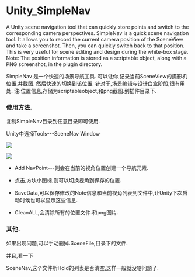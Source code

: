 # Unity_SimpleNav
A Unity scene navigation tool that can quickly store points and switch to the corresponding camera perspectives.
SimpleNav is a quick scene navigation tool. It allows you to record the current camera position of the SceneView and take a screenshot. 
Then, you can quickly switch back to that position. This is very useful for scene editing and design during the white-box stage.
Note: The position information is stored as a scriptable object, along with a PNG screenshot, in the plugin directory.

SimpleNav 是一个快速的场景导航工具.
可以让你,记录当前SceneView的摄影机位置.并截图.
然后快速的切换到该位置.
针对于,场景编辑与设计白盒阶段,很有用处.
注:位置信息,存储为scriptableobject,和png截图.到插件目录下.

### 使用方法.
复制SimpleNav目录到任意目录即可使用.

Unity中选择Tools---SceneNav Window

![](file://C:\Users\snowg\AppData\Roaming\marktext\images\2025-04-13-23-57-00-image.png?msec=1745157340977)

![](file://C:\Users\snowg\AppData\Roaming\marktext\images\2025-04-13-23-58-43-SimpleNav.PNG?msec=1745157340978)

- Add NavPoint---则会在当前的视角位置创建一个导航元素.
  
- 点击,方块小图标,则可以切换视角到保存的位置.
  
- SaveData,可以保存修改的Note信息和当前视角列表到文件中,让Unity下次启动时候也可以显示这些信息.
  
- CleanALL,会清除所有的位置文件.和png图片. 


### 其他.

如果出现问题,可以手动删掉.SceneFile,目录下的文件.

并且,看一下

SceneNav,这个文件所Hold的列表是否清空,这样一般就没啥问题了.
